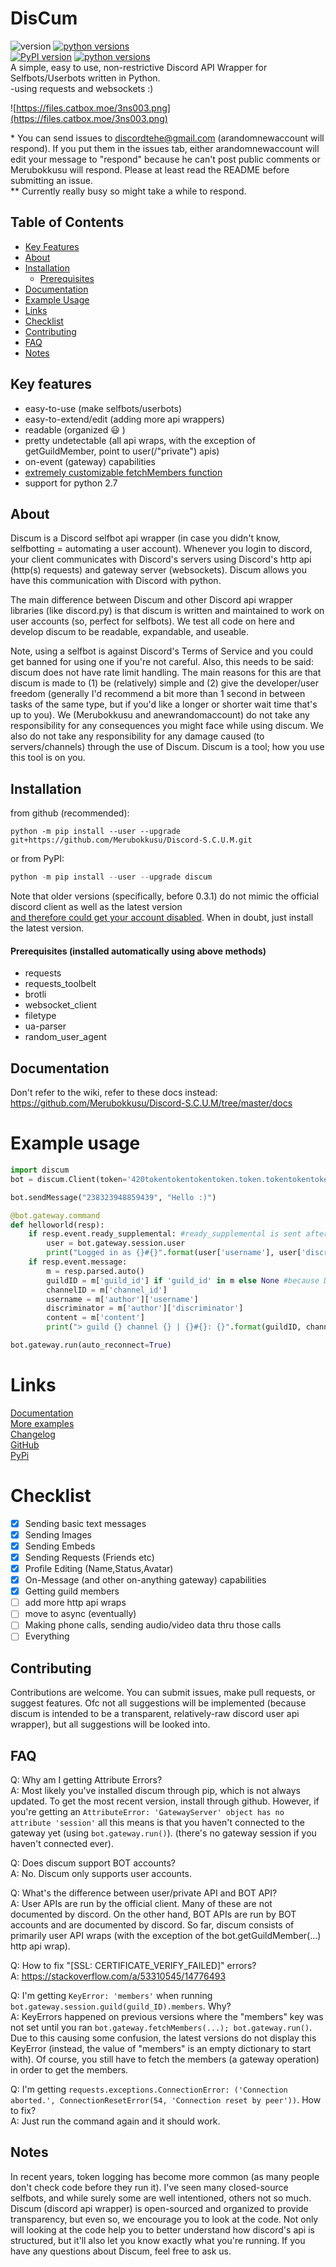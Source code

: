 # DisCum
![version](https://img.shields.io/badge/github%20version-1.2.0-blue) [![python versions](https://img.shields.io/badge/python-2.7%20%7C%203.5%20%7C%203.6%20%7C%203.7%20%7C%203.8%20%7C%203.9-blue)](https://github.com/Merubokkusu/Discord-S.C.U.M)       
[![PyPI version](https://badge.fury.io/py/discum.svg)](https://badge.fury.io/py/discum) [![python versions](https://img.shields.io/badge/python-2.7%20%7C%203.5%20%7C%203.6%20%7C%203.7%20%7C%203.8%20%7C%203.9-green)](https://pypi.org/project/discum)      
A simple, easy to use, non-restrictive Discord API Wrapper for Selfbots/Userbots written in Python.       
-using requests and websockets :)

![https://files.catbox.moe/3ns003.png](https://files.catbox.moe/3ns003.png)
        
\* You can send issues to discordtehe@gmail.com (arandomnewaccount will respond). If you put them in the issues tab, either arandomnewaccount will edit your message to "respond" because he can't post public comments or Merubokkusu will respond. Please at least read the README before submitting an issue.       
** Currently really busy so might take a while to respond.

## Table of Contents
- [Key Features](#Key-features)
- [About](#About)
- [Installation](#Installation)
  - [Prerequisites](#prerequisites-installed-automatically-using-above-methods)
- [Documentation](#Documentation)
- [Example Usage](#Example-usage)
- [Links](#Links)
- [Checklist](#Checklist)
- [Contributing](#Contributing)
- [FAQ](#FAQ)
- [Notes](#Notes)

## Key features
- easy-to-use (make selfbots/userbots)
- easy-to-extend/edit (adding more api wrappers)
- readable (organized 😃 )
- pretty undetectable (all api wraps, with the exception of getGuildMember, point to user(/"private") apis)
- on-event (gateway) capabilities
- [extremely customizable fetchMembers function](https://github.com/Merubokkusu/Discord-S.C.U.M/blob/master/docs/fetchingGuildMembers.md)
- support for python 2.7

## About
  Discum is a Discord selfbot api wrapper (in case you didn't know, selfbotting = automating a user account). Whenever you login to discord, your client communicates with Discord's servers using Discord's http api (http(s) requests) and gateway server (websockets). Discum allows you have this communication with Discord with python. 
  
  The main difference between Discum and other Discord api wrapper libraries (like discord.py) is that discum is written and maintained to work on user accounts (so, perfect for selfbots). We test all code on here and develop discum to be readable, expandable, and useable.     
  
  Note, using a selfbot is against Discord's Terms of Service and you could get banned for using one if you're not careful. Also, this needs to be said: discum does not have rate limit handling. The main reasons for this are that discum is made to (1) be (relatively) simple and (2) give the developer/user freedom (generally I'd recommend a bit more than 1 second in between tasks of the same type, but if you'd like a longer or shorter wait time that's up to you). We (Merubokkusu and anewrandomaccount) do not take any responsibility for any consequences you might face while using discum. We also do not take any responsibility for any damage caused (to servers/channels) through the use of Discum. Discum is a tool; how you use this tool is on you.

## Installation  
from github (recommended):
```
python -m pip install --user --upgrade git+https://github.com/Merubokkusu/Discord-S.C.U.M.git
```
or from PyPI:      
```python
python -m pip install --user --upgrade discum
```               
Note that older versions (specifically, before 0.3.1) do not mimic the official discord client as well as the latest version          
[and therefore could get your account disabled](https://github.com/Merubokkusu/Discord-S.C.U.M/issues/27#issuecomment-779171666). When in doubt, just install the latest version.
#### Prerequisites (installed automatically using above methods)
- requests
- requests_toolbelt
- brotli
- websocket_client
- filetype
- ua-parser
- random_user_agent

## Documentation
Don't refer to the wiki, refer to these docs instead:
https://github.com/Merubokkusu/Discord-S.C.U.M/tree/master/docs

# Example usage
```python
import discum     
bot = discum.Client(token='420tokentokentokentoken.token.tokentokentokentokentoken', log=True)

bot.sendMessage("238323948859439", "Hello :)")

@bot.gateway.command
def helloworld(resp):
    if resp.event.ready_supplemental: #ready_supplemental is sent after ready
        user = bot.gateway.session.user
        print("Logged in as {}#{}".format(user['username'], user['discriminator']))
    if resp.event.message:
        m = resp.parsed.auto()
        guildID = m['guild_id'] if 'guild_id' in m else None #because DMs are technically channels too
        channelID = m['channel_id']
        username = m['author']['username']
        discriminator = m['author']['discriminator']
        content = m['content']
        print("> guild {} channel {} | {}#{}: {}".format(guildID, channelID, username, discriminator, content))

bot.gateway.run(auto_reconnect=True)
```

# Links
[Documentation](https://github.com/Merubokkusu/Discord-S.C.U.M/tree/master/docs)      
[More examples](https://github.com/Merubokkusu/Discord-S.C.U.M/tree/master/examples)      
[Changelog](https://github.com/Merubokkusu/Discord-S.C.U.M/blob/master/changelog.md)      
[GitHub](https://github.com/Merubokkusu/Discord-S.C.U.M)      
[PyPi](https://pypi.org/project/discum/)      

# Checklist
- [x] Sending basic text messages
- [X] Sending Images
- [x] Sending Embeds
- [X] Sending Requests (Friends etc)
- [X] Profile Editing (Name,Status,Avatar)
- [X] On-Message (and other on-anything gateway) capabilities
- [X] Getting guild members
- [ ] add more http api wraps
- [ ] move to async (eventually)
- [ ] Making phone calls, sending audio/video data thru those calls
- [ ] Everything

## Contributing
Contributions are welcome. You can submit issues, make pull requests, or suggest features. Ofc not all suggestions will be implemented (because discum is intended to be a transparent, relatively-raw discord user api wrapper), but all suggestions will be looked into.            

## FAQ
Q: Why am I getting Attribute Errors?          
A: Most likely you've installed discum through pip, which is not always updated. To get the most recent version, install through github. However, if you're getting an ```AttributeError: 'GatewayServer' object has no attribute 'session'``` all this means is that you haven't connected to the gateway yet (using ```bot.gateway.run()```). (there's no gateway session if you haven't connected ever).    

Q: Does discum support BOT accounts?         
A: No. Discum only supports user accounts.      

Q: What's the difference between user/private API and BOT API?      
A: User APIs are run by the official client. Many of these are not documented by discord. On the other hand, BOT APIs are run by BOT accounts and are documented by discord. So far, discum consists of primarily user API wraps (with the exception of the bot.getGuildMember(...) http api wrap).      

Q: How to fix "\[SSL: CERTIFICATE_VERIFY_FAILED]" errors?      
A: https://stackoverflow.com/a/53310545/14776493       

Q: I'm getting ```KeyError: 'members'``` when running ```bot.gateway.session.guild(guild_ID).members```. Why?      
A: KeyErrors happened on previous versions where the "members" key was not set until you ran ```bot.gateway.fetchMembers(...); bot.gateway.run()```. Due to this causing some confusion, the latest versions do not display this KeyError (instead, the value of "members" is an empty dictionary to start with). Of course, you still have to fetch the members (a gateway operation) in order to get the members.

Q: I'm getting ```requests.exceptions.ConnectionError: ('Connection aborted.', ConnectionResetError(54, 'Connection reset by peer'))```. How to fix?          
A: Just run the command again and it should work.       

## Notes
In recent years, token logging has become more common (as many people don't check code before they run it). I've seen many closed-source selfbots, and while surely some are well intentioned, others not so much. Discum (discord api wrapper) is open-sourced and organized to provide transparency, but even so, we encourage you to look at the code. Not only will looking at the code help you to better understand how discord's api is structured, but it'll also let you know exactly what you're running. If you have any questions about Discum, feel free to ask us.
